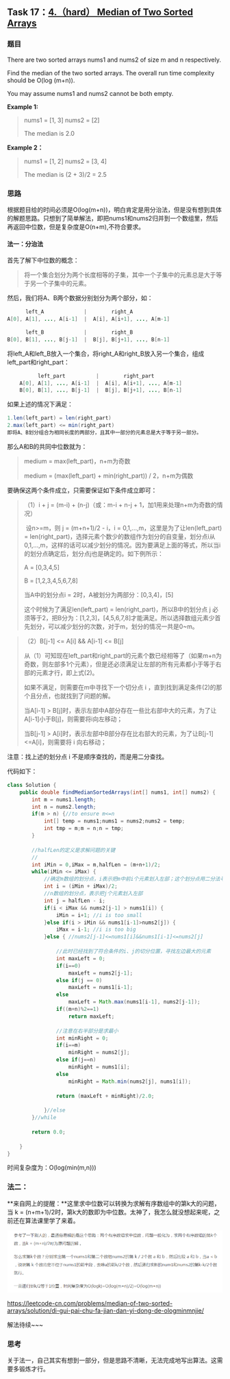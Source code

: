 ## Task 17：[4.（hard） Median of Two Sorted Arrays](https://leetcode-cn.com/problems/median-of-two-sorted-arrays/)

### 题目

There are two sorted arrays nums1 and nums2 of size m and n respectively.

Find the median of the two sorted arrays. The overall run time complexity should be O(log (m+n)).

You may assume nums1 and nums2 cannot be both empty.

**Example 1:**

> nums1 = [1, 3]
> nums2 = [2]
>
> The median is 2.0

**Example 2：**

> nums1 = [1, 2]
> nums2 = [3, 4]
>
> The median is (2 + 3)/2 = 2.5

### 思路

根据题目给的时间必须是O(log(m+n))，明白肯定是用分治法，但是没有想到具体的解题思路。只想到了简单解法，即把nums1和nums2归并到一个数组里，然后再返回中位数，但是复杂度是O(n+m),不符合要求。

#### 法一：分治法

首先了解下中位数的概念：

> 将一个集合划分为两个长度相等的子集，其中一个子集中的元素总是大于等于另一个子集中的元素。

然后，我们将A、B两个数据分别划分为两个部分，如：

```java
      left_A             |        right_A
A[0], A[1], ..., A[i-1]  |  A[i], A[i+1], ..., A[m-1]
```

```java
      left_B             |        right_B
B[0], B[1], ..., B[j-1]  |  B[j], B[j+1], ..., B[n-1]
```

将left_A和left_B放入一个集合，将right_A和right_B放入另一个集合，组成left_part和right_part：

```java
		  left_part          |        right_part
    A[0], A[1], ..., A[i-1]  |  A[i], A[i+1], ..., A[m-1]
    B[0], B[1], ..., B[j-1]  |  B[j], B[j+1], ..., B[n-1]
```

如果上述的情况下满足：

```java
1.len(left_part) = len(right_part)
2.max(left_part) <= min(right_part)
即将A、B划分组合为相同长度的两部分，且其中一部分的元素总是大于等于另一部分。
```

那么A和B的共同中位数就为：

> medium = max(left_part)，n+m为奇数
>
> medium = (max(left_part) + min(right_part)) / 2，n+m为偶数

要确保这两个条件成立，只需要保证如下条件成立即可：

> （1）i + j = (m-i) + (n-j)（或：m-i + n-j + 1，加1用来处理n+m为奇数的情况）
>
> ​		设n>=m，则 j = (m+n+1)/2 - i，i = 0,1,...,m，这里是为了让len(left_part) = len(right_part)，选择元素个数少的数组作为划分的自变量，划分点i从0,1,...,m，这样的话可以减少划分的情况。因为要满足上面的等式，所以当i的划分点确定后，划分点j也是确定的。如下例所示：
>
> A = [0,3,4,5]
>
> B = [1,2,3,4,5,6,7,8]
>
> 当A中的划分点i = 2时，A被划分为两部分：[0,3,4]，[5]
>
> 这个时候为了满足len(left_part) = len(right_part)，所以B中的划分点 j 必须等于2，把B分为：[1,2,3]，[4,5,6,7,8]才能满足。所以选择数组元素少首先划分，可以减少划分的次数，对于m，划分的情况一共是0~m。

> （2）B[j-1] <= A[i] && A[i-1] <= B[j]
>
> 从（1）可知现在left_part和right_part的元素个数已经相等了（如果m+n为奇数，则左部多1个元素），但是还必须满足让左部的所有元素都小于等于右部的元素才行，即上式(2)。
>
> 如果不满足，则需要在m中寻找下一个切分点 i ，直到找到满足条件(2)的那个且分点，也就找到了问题的解。
>
> 当A[i-1] > B[j]时，表示左部中A部分存在一些比右部中大的元素，为了让A[i-1]小于B[j]，则需要将i向左移动；
>
> 当B[j-1] > A[i]时，表示左部中B部分存在比右部大的元素，为了让B[j-1]<=A[i]，则需要将 i 向右移动；

注意：找上述的划分点 i 不是顺序查找的，而是用二分查找。

代码如下：

```java
class Solution {
    public double findMedianSortedArrays(int[] nums1, int[] nums2) {
        int m = nums1.length;
		int n = nums2.length;
		if(m > n) {//to ensure m<=n
			int[] temp = nums1;nums1 = nums2;nums2 = temp;
			int tmp = m;m = n;n = tmp;
		}
		
		//halfLen的定义是求解问题的关键
        //
		int iMin = 0,iMax = m,halfLen = (m+n+1)/2;
		while(iMin <= iMax) {
			//确定m数组的划分点，i表示把m中前i个元素划入左部；这个划分点用二分法寻找
			int i = (iMin + iMax)/2;
			//n数组的划分点，表示把j个元素划入左部
			int j = halfLen - i;
			if(i < iMax && nums2[j-1] > nums1[i]) {
				iMin = i+1; //i is too small
			}else if(i > iMin && nums1[i-1]>nums2[j]) {
				iMax = i-1; //i is too big
			}else { //nums2[j-1]<=nums1[i]&&nums1[i-1]<=nums2[j]
				
                //此时已经找到了符合条件的i、j的切分位置，寻找左边最大的元素
                int maxLeft = 0;
				if(i==0)
					maxLeft = nums2[j-1];
				else if(j == 0)
					maxLeft = nums1[i-1];
				else
					maxLeft = Math.max(nums1[i-1], nums2[j-1]);
                if((m+n)%2==1)
                    return maxLeft;
				
				//注意在右半部分是求最小
				int minRight = 0;
				if(i==m)
					minRight = nums2[j];
				else if(j==n)
					minRight = nums1[i];
				else 
					minRight = Math.min(nums2[j], nums1[i]);
				
				return (maxLeft + minRight)/2.0;
				
			}//else
		}//while
		
		return 0.0;	
        
    }
}
```

时间复杂度为：O(log(min(m,n)))

### 法二：

**来自网上的提醒：**这里求中位数可以转换为求解有序数组中的第k大的问题，当 k = (n+m+1)/2时，第k大的数即为中位数。太神了，我怎么就没想起来呢，之前还在算法课里学了来着。

![](images/task17.png)

https://leetcode-cn.com/problems/median-of-two-sorted-arrays/solution/di-gui-pai-chu-fa-jian-dan-yi-dong-de-ologminmnjie/

解法待续~~~

### 思考

关于法一，自己其实有想到一部分，但是思路不清晰，无法完成地写出算法。这需要多锻炼才行。
